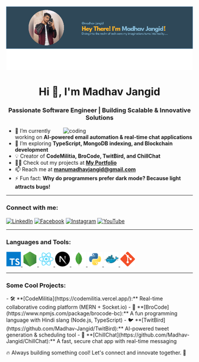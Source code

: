 ![logo](https://github.com/Madhav-Jangid/Madhav-Jangid/blob/main/Banner.png)

<h1 align="center">Hi 👋, I'm Madhav Jangid</h1>
<h3 align="center">Passionate Software Engineer | Building Scalable & Innovative Solutions</h3>

<img align="right" alt="coding" width="350" src="https://media.tenor.com/images/b24460d29cfb2126afbba78c2b02a0d3/tenor.gif">

- 🚀 I’m currently working on **AI-powered email automation & real-time chat applications**
- 🌱 I’m exploring **TypeScript, MongoDB indexing, and Blockchain development**
- 💡 Creator of **CodeMilitia, BroCode, TwitBird, and ChillChat**
- 👨‍💻 Check out my projects at **[My Portfolio](https://madhav-jangid.github.io/My-portfolio.github.io/)**
- 📫 Reach me at **manumadhavjangid@gmail.com**
- ⚡ Fun fact: **Why do programmers prefer dark mode? Because light attracts bugs!**

---

<h3 align="left">Connect with me:</h3>
<p align="left">
<a href="https://www.linkedin.com/in/madhav-jangid/" target="blank"><img align="center" src="https://raw.githubusercontent.com/rahuldkjain/github-profile-readme-generator/master/src/images/icons/Social/linked-in-alt.svg" alt="LinkedIn" height="30" width="40" /></a>
<a href="https://www.facebook.com/madhavjangid.manu/" target="blank"><img align="center" src="https://raw.githubusercontent.com/rahuldkjain/github-profile-readme-generator/master/src/images/icons/Social/facebook.svg" alt="Facebook" height="30" width="40" /></a>
<a href="https://instagram.com/0001._.jangra" target="blank"><img align="center" src="https://raw.githubusercontent.com/rahuldkjain/github-profile-readme-generator/master/src/images/icons/Social/instagram.svg" alt="Instagram" height="30" width="40" /></a>
<a href="https://youtube.com/@legenders_showdown_0001?si=qmfhmxbl3lxv9tr3" target="blank"><img align="center" src="https://raw.githubusercontent.com/rahuldkjain/github-profile-readme-generator/master/src/images/icons/Social/youtube.svg" alt="YouTube" height="30" width="40" /></a>
</p>

---

<h3 align="left">Languages and Tools:</h3>
<p align="left">
<a href="https://www.typescriptlang.org/" target="_blank" rel="noreferrer"> <img src="https://raw.githubusercontent.com/devicons/devicon/master/icons/typescript/typescript-original.svg" alt="TypeScript" width="40" height="40"/> </a>
<a href="https://nodejs.org/" target="_blank" rel="noreferrer"> <img src="https://raw.githubusercontent.com/devicons/devicon/master/icons/nodejs/nodejs-original.svg" alt="Node.js" width="40" height="40"/> </a>
<a href="https://react.dev/" target="_blank" rel="noreferrer"> <img src="https://raw.githubusercontent.com/devicons/devicon/master/icons/react/react-original.svg" alt="React.js" width="40" height="40"/> </a>
<a href="https://nextjs.org/" target="_blank" rel="noreferrer"> <img src="https://raw.githubusercontent.com/devicons/devicon/master/icons/nextjs/nextjs-original.svg" alt="Next.js" width="40" height="40"/> </a>
<a href="https://www.mongodb.com/" target="_blank" rel="noreferrer"> <img src="https://raw.githubusercontent.com/devicons/devicon/master/icons/mongodb/mongodb-original.svg" alt="MongoDB" width="40" height="40"/> </a>
<a href="https://www.python.org/" target="_blank" rel="noreferrer"> <img src="https://raw.githubusercontent.com/devicons/devicon/master/icons/python/python-original.svg" alt="Python" width="40" height="40"/> </a>
<a href="https://www.docker.com/" target="_blank" rel="noreferrer"> <img src="https://raw.githubusercontent.com/devicons/devicon/master/icons/docker/docker-original.svg" alt="Docker" width="40" height="40"/> </a>
<a href="https://www.git-scm.com/" target="_blank" rel="noreferrer"> <img src="https://raw.githubusercontent.com/devicons/devicon/master/icons/git/git-original.svg" alt="Git" width="40" height="40"/> </a>
</p>

---

<h3 align="left">Some Cool Projects:</h3>
- 🛠️ **[CodeMilitia](https://codemilitia.vercel.app/):** Real-time collaborative coding platform (MERN + Socket.io)
- 🤖 **[BroCode](https://www.npmjs.com/package/brocode-bc):** A fun programming language with Hindi slang (Node.js, TypeScript)
- 🐦 **[TwitBird](https://github.com/Madhav-Jangid/TwitBird):** AI-powered tweet generation & scheduling tool
- 💬 **[ChillChat](https://github.com/Madhav-Jangid/ChillChat):** A fast, secure chat app with real-time messaging

🔥 Always building something cool! Let's connect and innovate together. 🚀
